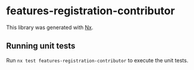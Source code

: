 # features-registration-contributor

This library was generated with [Nx](https://nx.dev).

## Running unit tests

Run `nx test features-registration-contributor` to execute the unit tests.
